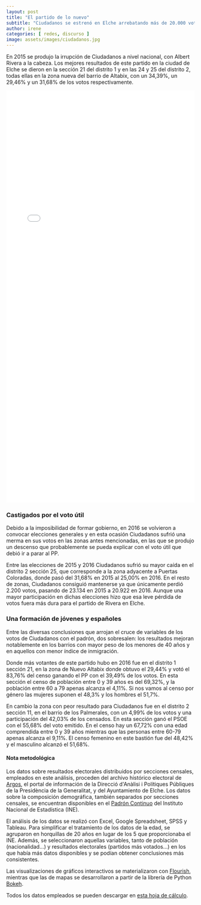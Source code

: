 ```yaml
---
layout: post
title: "El partido de lo nuevo"
subtitle: "Ciudadanos se estrenó en Elche arrebatando más de 20.000 votos a los partidos hegemónicos en las elecciones de 2015, sobre todo gracias a los apoyos de los vecinos del Martínez Valero y la Ciudad Deportiva"
author: irene 
categories: [ redes, discurso ]
image: assets/images/ciudadanos.jpg
---
```

En 2015 se produjo la irrupción de Ciudadanos a nivel nacional, con Albert Rivera a la cabeza. Los mejores resultados de este partido en la ciudad de Elche se dieron en la sección 21 del distrito 1 y en las 24 y 25 del distrito 2, todas ellas en la zona nueva del barrio de Altabix, con un 34,39%, un 29,46% y un 31,68% de los votos respectivamente. 

 <iframe src="/assets/images/elchemap.html"
    sandbox="allow-same-origin allow-scripts"
    width="100%"
    height="1100"
    scrolling="no"
    seamless="seamless"
    frameborder="0">
</iframe>

### Castigados por el voto útil 

Debido a la imposibilidad de formar gobierno, en 2016 se volvieron a convocar elecciones generales y en esta ocasión Ciudadanos sufrió una merma en sus votos en las zonas antes mencionadas, en las que se produjo un descenso que probablemente se pueda explicar con el voto útil que debió ir a parar al PP.

<div class="flourish-embed flourish-slope chart" data-src="visualisation/296750"></div><script src="https://public.flourish.studio/resources/embed.js"></script>

Entre las elecciones de 2015 y 2016 Ciudadanos sufrió su mayor caída en el distrito 2 sección 25, que corresponde a la zona adyacente a Puertas Coloradas, donde pasó del 31,68% en 2015 al 25,00% en 2016. En el resto de zonas, Ciudadanos consiguió mantenerse ya que únicamente perdió 2.200 votos, pasando de 23.134 en 2015 a 20.922 en 2016. Aunque una mayor participación en dichas elecciones hizo que esa leve pérdida de votos fuera más dura para el partido de Rivera en Elche.

### Una formación de jóvenes y españoles 

<div class="flourish-embed flourish-scatter plot" data-src="visualisation/299647"></div><script src="https://public.flourish.studio/resources/embed.js"></script>

Entre las diversas conclusiones que arrojan el cruce de variables de los votos de Ciudadanos con el padrón, dos sobresalen: los resultados mejoran notablemente en los barrios con mayor peso de los menores de 40 años y en aquellos con menor índice de inmigración. 

<div class="flourish-embed flourish-scatter plot" data-src="visualisation/296759"></div><script src="https://public.flourish.studio/resources/embed.js"></script>

Donde más votantes de este partido hubo en 2016 fue en el distrito 1 sección 21, en la zona de Nuevo Altabix donde obtuvo el 29,44% y votó el 83,76% del censo ganando el PP con el 39,49% de los votos. En esta sección el censo de población entre 0 y 39 años es del 69,32%, y la población entre 60 a 79 apenas alcanza el 4,11%. Si nos vamos al censo por género las mujeres suponen el 48,3% y los hombres el 51,7%.

En cambio la zona con peor resultado para Ciudadanos fue en el distrito 2 sección 11, en el barrio de los Palmerales, con un 4,99% de los votos y una participación del 42,03% de los censados. En esta sección ganó el PSOE con el 55,68% del voto emitido. En el censo hay un 67,72% con una edad comprendida entre 0 y 39 años mientras que las personas entre 60-79 apenas alcanza el 9,11%. El censo femenino en este bastión fue del 48,42% y el masculino alcanzó el 51,68%.

<div class="alert alert-secondary" role="alert">
  <h4 class="alert-heading">Nota metodológica</h4>
  <p>Los datos sobre resultados electorales distribuidos por secciones censales, empleados en este análisis, proceden del archivo histórico electoral de <a href="http://www.argos.gva.es/ahe/val/buscaEleccionesV.html">Argos</a>, el portal de información de la Direcció d'Anàlisi i Polítiques Públiques de la Presidència de la Generalitat, y del Ayuntamiento de Elche. Los datos sobre la composición demográfica, también separados por secciones censales, se encuentran disponibles en el <a href="http://www.ine.es/dyngs/INEbase/es/operacion.htm?c=Estadistica_C&cid=1254736177012&menu=resultados&idp=1254734710990">Padrón Continuo</a> del Instituto Nacional de Estadística (INE).</p>
  <p>El análisis de los datos se realizó con Excel, Google Spreadsheet, SPSS y Tableau. Para simplificar el tratamiento de los datos de la edad, se agruparon en horquillas de 20 años en lugar de los 5 que proporcionaba el INE. Además, se seleccionaron aquellas variables, tanto de población (nacionalidad…) y resultados electorales (partidos más votados…) en los que había más datos disponibles y se podían obtener conclusiones más consistentes.</p>
  <p>Las visualizaciones de gráficos interactivos se materializaron con <a href="https://flourish.studio/">Flourish</a>, mientras que las de mapas se desarrollaron a partir de la librería de Python <a href="https://bokeh.pydata.org/en/latest/">Bokeh</a>.</p> 
  <p>Todos los datos empleados se pueden descargar en <a href="https://docs.google.com/spreadsheets/d/1Tde3VYKVakCl2x8WzAm3xa9zMZvSS9LPbvzO9r6_Oco/edit?usp=sharing">esta hoja de cálculo</a>.</p>
</div>